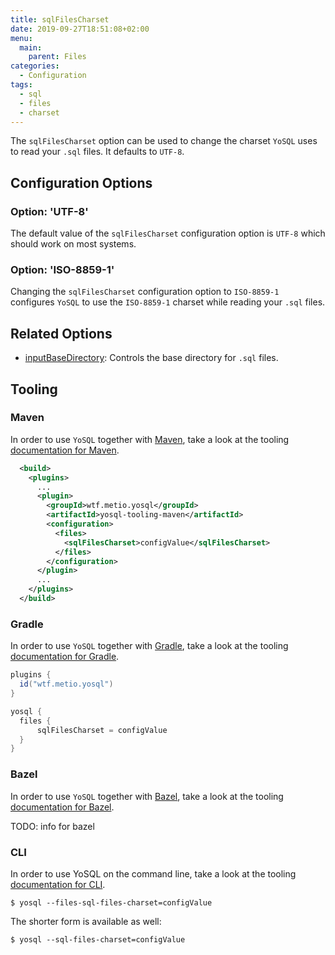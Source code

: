 ```yaml
---
title: sqlFilesCharset
date: 2019-09-27T18:51:08+02:00
menu:
  main:
    parent: Files
categories:
  - Configuration
tags:
  - sql
  - files
  - charset
---
```


The `sqlFilesCharset` option can be used to change the charset `YoSQL` uses to read your `.sql` files. It defaults to `UTF-8`.

## Configuration Options

### Option: 'UTF-8'

The default value of the `sqlFilesCharset` configuration option is `UTF-8` which should work on most systems.

### Option: 'ISO-8859-1'

Changing the `sqlFilesCharset` configuration option to `ISO-8859-1` configures `YoSQL` to use the `ISO-8859-1` charset while reading your `.sql` files.

## Related Options

- [inputBaseDirectory](/configuration/files/inputbasedirectory/): Controls the base directory for `.sql` files.

## Tooling

### Maven

In order to use `YoSQL` together with [Maven](https://maven.apache.org/), take a look at the tooling [documentation
for Maven](/tooling/maven/).

```xml
  <build>
    <plugins>
      ...
      <plugin>
        <groupId>wtf.metio.yosql</groupId>
        <artifactId>yosql-tooling-maven</artifactId>
        <configuration>
          <files>
            <sqlFilesCharset>configValue</sqlFilesCharset>
          </files>
        </configuration>
      </plugin>
      ...
    </plugins>
  </build>
```

### Gradle

In order to use `YoSQL` together with [Gradle](https://gradle.org/), take a look at the tooling [documentation for Gradle](/tooling/gradle/).

```groovy
plugins {
  id("wtf.metio.yosql")
}

yosql {
  files {
      sqlFilesCharset = configValue
  }
}
```

### Bazel

In order to use `YoSQL` together with [Bazel](https://bazel.build/), take a look at the tooling [documentation for
Bazel](/tooling/bazel/).

TODO: info for bazel

### CLI

In order to use YoSQL on the command line, take a look at the tooling [documentation for CLI](/tooling/cli/).

```shell
$ yosql --files-sql-files-charset=configValue
```

The shorter form is available as well:

```shell
$ yosql --sql-files-charset=configValue
```
